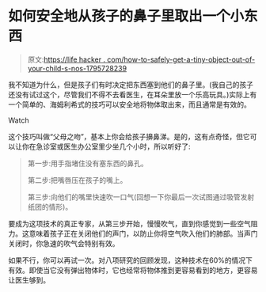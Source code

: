 # 如何安全地从孩子的鼻子里取出一个小东西

> 原文:[https://life hacker . com/how-to-safely-get-a-tiny-object-out-of-your-child-s-nos-1795728239](https://lifehacker.com/how-to-safely-get-a-tiny-object-out-of-your-child-s-nos-1795728239)

我不知道为什么，但是孩子们有时决定把东西塞到他们的鼻子里。(我自己的孩子还没有试过这个，尽管我们不得不去看医生，在耳朵里放一个乐高玩具。)实际上有一个简单的、海姆利希式的技巧可以安全地将物体取出来，而且通常是有效的。

Watch

这个技巧叫做“父母之吻”，基本上你会给孩子擤鼻涕。是的，这有点奇怪，但它可以让你在急诊室或医生办公室里少坐几个小时，所以听好了:

> 第一步:用手指堵住没有塞东西的鼻孔。
> 
> 第二步:把嘴唇压在孩子的嘴上。
> 
> 第三步:向他们的嘴里快速吹一口气(回想一下你最后一次试图通过吸管发射纸团的情形)。

要成为这项技术的真正专家，从第三步开始，慢慢吹气，直到你感觉到一些空气阻力。这意味着孩子正在关闭他们的声门，以防止你将空气吹入他们的肺部。当声门关闭时，你急速的吹气会特别有效。

如果不行，你可以再试一次。对八项研究的回顾发现，这种技术在60%的情况下有效。即使当它没有弹出物体时，它也经常将物体推到更容易看到的地方，更容易让医生够到。